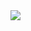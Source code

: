 <img src="https://github-readme-stats.vercel.app/api?username=anuraghazra&show_icons=true&theme=radical"/>
